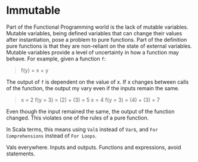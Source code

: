 # Immutable
Part of the Functional Programming world is the lack of mutable variables. 
Mutable variables, being defined variables that can change their values after instantiation,
pose a problem to pure functions. Part of the definition pure functions is that they are non-reliant 
on the state of external variables. Mutable variables provide a level of uncertainty in how a 
function may behave. For example, given a function `f`:

>f(y) = x + y

The output of `f` is dependent on the value of x. If x changes between calls of the function, the output
my vary even if the inputs remain the same.

> x = 2
> f(y = 3) = (2) + (3) = 5
> x = 4
> f(y = 3) = (4) + (3) = 7

Even though the input remained the same, the output of the function changed. This violates one of the 
rules of a pure function. 

In Scala terms, this means using `Val`s instead of `Var`s, and `For Comprehensions` instead of `For Loops`.






Vals everywhere.
Inputs and outputs.
Functions and expressions, avoid statements.


